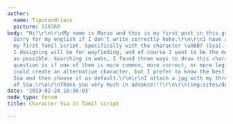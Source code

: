 ```yaml
---
author:
  name: Tipocondriaco
  picture: 128360
body: "Hi!\r\n\r\nMy name is Mario and this is my first post in this great forum.
  Sorry for my english if I don't write correctly hehe.\r\n\r\nI have a trouble designing
  my first Tamil script. Specifically with the character \u0BB7 (Ssa). The typography
  I designing will be for wayfinding, and of course I want to be the most legible
  as possible. Searching in webs, I found three ways to draw this character, and my
  question is if one of them is more common, more correct, or more legible. I also
  could create an alternative character, but I prefer to know the best drawing for
  Ssa and then choose it as default.\r\n\r\nI attach a jpg with my three versions
  of Ssa.\r\n\r\nThank you very much in advance!!!\r\n\r\n[img:sites/default/files/old-images/Tamil_Ssa_3999.jpg]"
date: '2013-02-24 16:36:03'
node_type: forum
title: Character Ssa in Tamil script

---
```

